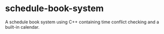 # schedule-book-system
A schedule book system using C++ containing time conflict checking and a built-in calendar.
